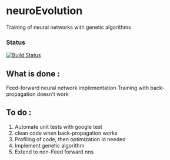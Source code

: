 # neuroEvolution
Training of neural networks with genetic algorithms

### Status
[![Build Status](https://travis-ci.org/apeyrard/neuroEvolution.png)](https://travis-ci.org/apeyrard/neuroEvolution)

## What is done :
Feed-forward neural network implementation
Training with back-propagation doesn't work

## To do :
1. Automate unit tests with google test
2. clean code when back-propagation works
3. Profiling of code, then optimization id needed
4. Implement genetic algorithm
5. Extend to non-Feed forward nns
